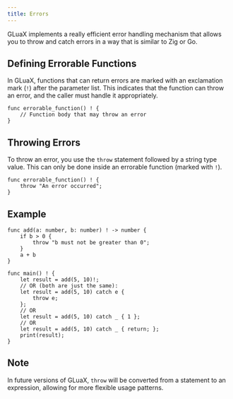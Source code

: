 ```yaml
---
title: Errors
---
```


GLuaX implements a really efficient error handling mechanism that allows you to throw and catch errors in a way that is similar to Zig or Go.

## Defining Errorable Functions

In GLuaX, functions that can return errors are marked with an exclamation mark (`!`) after the parameter list. This indicates that the function can throw an error, and the caller must handle it appropriately.

```gluax
func errorable_function() ! {
    // Function body that may throw an error
}
```

## Throwing Errors

To throw an error, you use the `throw` statement followed by a string type value. This can only be done inside an errorable function (marked with `!`).

```gluax
func errorable_function() ! {
    throw "An error occurred";
}
```

## Example

```gluax
func add(a: number, b: number) ! -> number {
    if b > 0 {
        throw "b must not be greater than 0";
    }
    a + b
}

func main() ! {
    let result = add(5, 10)!;
    // OR (both are just the same):
    let result = add(5, 10) catch e {
        throw e;
    };
    // OR
    let result = add(5, 10) catch _ { 1 };
    // OR
    let result = add(5, 10) catch _ { return; };
    print(result);
}

```

## Note

In future versions of GLuaX, `throw` will be converted from a statement to an expression, allowing for more flexible usage patterns.
